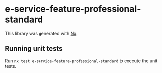 # e-service-feature-professional-standard

This library was generated with [Nx](https://nx.dev).

## Running unit tests

Run `nx test e-service-feature-professional-standard` to execute the unit tests.
